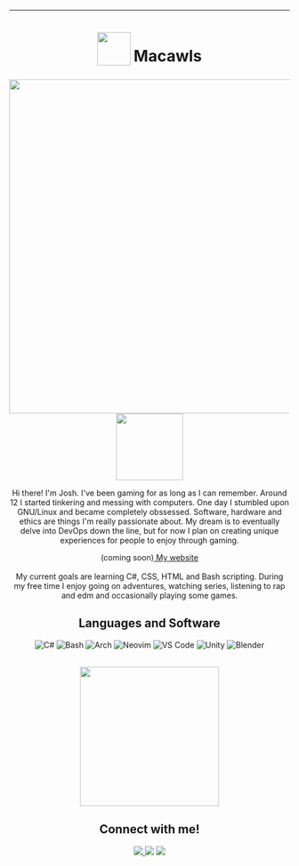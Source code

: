 
<!---
Macawls/Macawls is a ✨ special ✨ repository because its `README.md` (this file) appears on your GitHub profile.
You can click the Preview link to take a look at your changes.
--->
***
<div align="center">
<h1>
  <sub>
    <img src="https://avatars.githubusercontent.com/u/80009513?v=4" height="60">
  </sub>
  Macawls
</h1>
<img src="https://raw.githubusercontent.com/Macawls/Macawls/main/render-compressed.jpg" align="right" width="600px">
<img src='https://i.imgur.com/iEAFD5W.gif' width='120px'>
<br>
<p>
  Hi there! I'm Josh. I've been gaming for as long as I can remember. Around 12 I started tinkering and messing with computers. One day I stumbled upon GNU/Linux and became completely obssessed. Software, hardware and ethics are things I'm really passionate about. My dream is to eventually delve into DevOps down the line, but for now I plan on creating unique experiences for people to enjoy through gaming. 
  
  (coming soon)<a href='in development'> My website </a>
<br>
<br>
My current goals are learning C#, CSS, HTML and Bash scripting.
During my free time I enjoy going on adventures, watching series, listening to rap and edm and occasionally playing some games.  
<h2>
  Languages and Software 
</h2>
<img alt="C#" src="https://img.shields.io/badge/c%23-%23239120.svg?style=for-the-badge&logo=c-sharp&logoColor=white"/>
<img alt="Bash" src="https://img.shields.io/badge/Bash-%23121011.svg?style=for-the-badge&logo=gnu-bash&logoColor=white"/>
<img alt="Arch" src="https://img.shields.io/badge/Arch%20Linux-1793D1?logo=arch-linux&logoColor=fff&style=for-the-badge"/>
<img alt="Neovim" src="https://img.shields.io/badge/NeoVim-%2357A143.svg?&style=for-the-badge&logo=neovim&logoColor=white"/>
<img alt="VS Code" src="https://img.shields.io/badge/Visual%20Studio%20Code-0078d7.svg?style=for-the-badge&logo=visual-studio-code&logoColor=white"/>
<img alt="Unity" img href="asdsad" src="https://img.shields.io/badge/unity-%23000000.svg?style=for-the-badge&logo=unity&logoColor=white"/>
<img alt="Blender" src="https://img.shields.io/badge/blender-%23F5792A.svg?style=for-the-badge&logo=blender&logoColor=white"/><br>
</br>
<p align="center"><img width="250" src="https://i.imgur.com/5gGBMfV.png"></p>
<h2>
  Connect with me!
</h2>
<a href="https://steamcommunity.com/id/macawls/">
<img src="https://img.shields.io/badge/My_Steam-%23000000.svg?style=for-the-badge&logo=steam&logoColor=white)">
</a>
<img src="https://img.shields.io/badge/Macawls-0843-%237289DA.svg?style=for-the-badge&logo=discord&logoColor=white">
<img src="https://img.shields.io/badge/joshua.macauley@tutanota.com-840010?style=for-the-badge&logo=Tutanota&logoColor=white">
</div>
